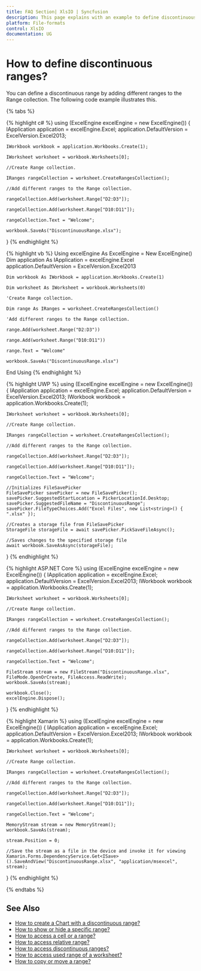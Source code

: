 ```yaml
---
title: FAQ Section| XlsIO | Syncfusion
description: This page explains with an example to define discontinuous ranges using Syncfusion .NET Excel library (XlsIO).
platform: File-formats
control: XlsIO
documentation: UG
---
```


# How to define discontinuous ranges?

You can define a discontinuous range by adding different ranges to the Range collection. The following code example illustrates this.

{% tabs %}  

{% highlight c# %}
using (ExcelEngine excelEngine = new ExcelEngine())
{
    IApplication application = excelEngine.Excel;
    application.DefaultVersion = ExcelVersion.Excel2013;

    IWorkbook workbook = application.Workbooks.Create(1);

    IWorksheet worksheet = workbook.Worksheets[0];

    //Create Range collection.

    IRanges rangeCollection = worksheet.CreateRangesCollection();

    //Add different ranges to the Range collection.

    rangeCollection.Add(worksheet.Range["D2:D3"]);

    rangeCollection.Add(worksheet.Range["D10:D11"]);

    rangeCollection.Text = "Welcome";

    workbook.SaveAs("DiscontinuousRange.xlsx");
}
{% endhighlight %}

{% highlight vb %}
Using excelEngine As ExcelEngine = New ExcelEngine()
    Dim application As IApplication = excelEngine.Excel
    application.DefaultVersion = ExcelVersion.Excel2013

    Dim workbook As IWorkbook = application.Workbooks.Create(1)

    Dim worksheet As IWorksheet = workbook.Worksheets(0)

    'Create Range collection.

    Dim range As IRanges = worksheet.CreateRangesCollection()

    'Add different ranges to the Range collection.

    range.Add(worksheet.Range("D2:D3"))

    range.Add(worksheet.Range("D10:D11"))

    range.Text = "Welcome"

    workbook.SaveAs("DiscontinuousRange.xlsx")
End Using
{% endhighlight %}

{% highlight UWP %}
using (ExcelEngine excelEngine = new ExcelEngine())
{
    IApplication application = excelEngine.Excel;
    application.DefaultVersion = ExcelVersion.Excel2013;
    IWorkbook workbook = application.Workbooks.Create(1);

    IWorksheet worksheet = workbook.Worksheets[0];

    //Create Range collection.

    IRanges rangeCollection = worksheet.CreateRangesCollection();

    //Add different ranges to the Range collection.

    rangeCollection.Add(worksheet.Range["D2:D3"]);

    rangeCollection.Add(worksheet.Range["D10:D11"]);

    rangeCollection.Text = "Welcome";

    //Initializes FileSavePicker
    FileSavePicker savePicker = new FileSavePicker();
    savePicker.SuggestedStartLocation = PickerLocationId.Desktop;
    savePicker.SuggestedFileName = "DiscontinuousRange";
    savePicker.FileTypeChoices.Add("Excel Files", new List<string>() { ".xlsx" });

    //Creates a storage file from FileSavePicker
    StorageFile storageFile = await savePicker.PickSaveFileAsync();

    //Saves changes to the specified storage file
    await workbook.SaveAsAsync(storageFile);
}
{% endhighlight %}

{% highlight ASP.NET Core %}
using (ExcelEngine excelEngine = new ExcelEngine())
{
    IApplication application = excelEngine.Excel;
    application.DefaultVersion = ExcelVersion.Excel2013;
    IWorkbook workbook = application.Workbooks.Create(1);

    IWorksheet worksheet = workbook.Worksheets[0];

    //Create Range collection.

    IRanges rangeCollection = worksheet.CreateRangesCollection();

    //Add different ranges to the Range collection.

    rangeCollection.Add(worksheet.Range["D2:D3"]);

    rangeCollection.Add(worksheet.Range["D10:D11"]);

    rangeCollection.Text = "Welcome";

    FileStream stream = new FileStream("DiscontinuousRange.xlsx", FileMode.OpenOrCreate, FileAccess.ReadWrite);
    workbook.SaveAs(stream);

    workbook.Close();
    excelEngine.Dispose();
}
{% endhighlight %}

{% highlight Xamarin %}
using (ExcelEngine excelEngine = new ExcelEngine())
{
    IApplication application = excelEngine.Excel;
    application.DefaultVersion = ExcelVersion.Excel2013;
    IWorkbook workbook = application.Workbooks.Create(1);

    IWorksheet worksheet = workbook.Worksheets[0];

    //Create Range collection.

    IRanges rangeCollection = worksheet.CreateRangesCollection();

    //Add different ranges to the Range collection.

    rangeCollection.Add(worksheet.Range["D2:D3"]);

    rangeCollection.Add(worksheet.Range["D10:D11"]);

    rangeCollection.Text = "Welcome";

    MemoryStream stream = new MemoryStream();
    workbook.SaveAs(stream);

    stream.Position = 0;

    //Save the stream as a file in the device and invoke it for viewing
    Xamarin.Forms.DependencyService.Get<ISave>().SaveAndView("DiscontinuousRange.xlsx", "application/msexcel", stream);
}
{% endhighlight %}

{% endtabs %}  

## See Also

* [How to create a Chart with a discontinuous range?](faqs/how-to-create-a-chart-with-a-discontinuous-range)
* [How to show or hide a specific range?](https://help.syncfusion.com/file-formats/xlsio/worksheet-rows-and-columns-manipulation#show-or-hide-specific-range)
* [How to access a cell or a range?](https://help.syncfusion.com/file-formats/xlsio/worksheet-cells-manipulation#accessing-a-cell-or-a-range)
* [How to access relative range?](https://help.syncfusion.com/file-formats/xlsio/worksheet-cells-manipulation#accessing-relative-range)
* [How to access discontinuous ranges?](https://help.syncfusion.com/file-formats/xlsio/worksheet-cells-manipulation#accessing-discontinuous-ranges)
* [How to access used range of a worksheet?](https://help.syncfusion.com/file-formats/xlsio/worksheet-cells-manipulation#accessing-used-range-of-a-worksheet)
* [How to copy or move a range?](https://help.syncfusion.com/file-formats/xlsio/worksheet-cells-manipulation#copy-or-move-a-range)

